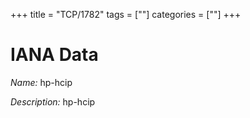 +++
title = "TCP/1782"
tags = [""]
categories = [""]
+++

# IANA Data

_Name:_ hp-hcip

_Description:_ hp-hcip

